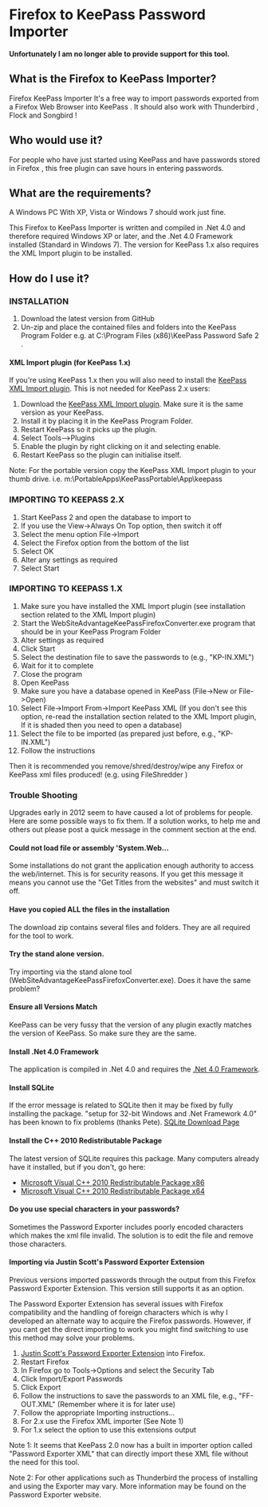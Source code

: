 # Firefox to KeePass Password Importer

**Unfortunately I am no longer able to provide support for this tool.**

## What is the Firefox to KeePass Importer?
Firefox KeePass Importer
It's a free way to import passwords exported from a Firefox Web Browser into KeePass . It should also work with Thunderbird , Flock and Songbird !

## Who would use it?
For people who have just started using KeePass and have passwords stored in Firefox , this free plugin can save hours in entering passwords.

## What are the requirements?
A Windows PC With XP, Vista or Windows 7 should work just fine.

This Firefox to KeePass Importer is written and compiled in .Net 4.0 and therefore required Windows XP or later, and the .Net 4.0 Framework installed (Standard in Windows 7). The version for KeePass 1.x also requires the XML Import plugin to be installed.

## How do I use it?
### INSTALLATION
1. Download the latest version from GitHub
1. Un-zip and place the contained files and folders into the KeePass Program Folder e.g. at C:\Program Files (x86)\KeePass Password Safe 2 .
#### XML Import plugin (for KeePass 1.x)
If you're using KeePass 1.x then you will also need to install the [KeePass XML Import plugin](https://keepass.info/plugins.html#xmlimport). This is not needed for KeePass 2.x users:

1. Download the [KeePass XML Import plugin](https://keepass.info/plugins.html#xmlimport). Make sure it is the same version as your KeePass.
1. Install it by placing it in the KeePass Program Folder.
1. Restart KeePass so it picks up the plugin.
1. Select Tools-->Plugins
1. Enable the plugin by right clicking on it and selecting enable.
1. Restart KeePass so the plugin can initialise itself.

Note: For the portable version copy the KeePass XML Import plugin to your thumb drive. i.e. m:\PortableApps\KeePassPortable\App\keepass

### IMPORTING TO KEEPASS 2.X
1. Start KeePass 2 and open the database to import to
1. If you use the View->Always On Top option, then switch it off
1. Select the menu option File->Import
1. Select the Firefox option from the bottom of the list
1. Select OK
1. Alter any settings as required
1. Select Start

### IMPORTING TO KEEPASS 1.X
1. Make sure you have installed the XML Import plugin (see installation section related to the XML Import plugin)
1. Start the WebSiteAdvantageKeePassFirefoxConverter.exe program that should be in your KeePass Program Folder
1. Alter settings as required
1. Click Start
1. Select the destination file to save the passwords to (e.g., "KP-IN.XML")
1. Wait for it to complete
1. Close the program
1. Open KeePass
1. Make sure you have a database opened in KeePass (File->New or File->Open)
1. Select File->Import From->Import KeePass XML (If you don't see this option, re-read the installation section related to the XML Import plugin, If it is shaded then you need to open a database)
1. Select the file to be imported (as prepared just before, e.g., "KP-IN.XML")
1. Follow the instructions

Then it is recommended you remove/shred/destroy/wipe any Firefox or KeePass xml files produced! (e.g. using FileShredder )

### Trouble Shooting
Upgrades early in 2012 seem to have caused a lot of problems for people. Here are some possible ways to fix them. If a solution works, to help me and others out please post a quick message in the comment section at the end.

#### Could not load file or assembly 'System.Web...
Some installations do not grant the application enough authority to access the web/internet. This is for security reasons. If you get this message it means you cannot use the "Get Titles from the websites" and must switch it off.

#### Have you copied ALL the files in the installation
The download zip contains several files and folders. They are all required for the tool to work.

#### Try the stand alone version.
Try importing via the stand alone tool (WebSiteAdvantageKeePassFirefoxConverter.exe). Does it have the same problem?

#### Ensure all Versions Match
KeePass can be very fussy that the version of any plugin exactly matches the version of KeePass. So make sure they are the same.

#### Install .Net 4.0 Framework
The application is compiled in .Net 4.0 and requires the [.Net 4.0 Framework](https://www.microsoft.com/en-us/download/details.aspx?id=17718).

#### Install SQLite
If the error message is related to SQLite then it may be fixed by fully installing the package. "setup for 32-bit Windows and .Net Framework 4.0" has been known to fix problems (thanks Pete).
[SQLite Download Page](http://system.data.sqlite.org/index.html/doc/trunk/www/downloads.wiki)

#### Install the C++ 2010 Redistributable Package
The latest version of SQLite requires this package. Many computers already have it installed, but if you don't, go here:
* [Microsoft Visual C++ 2010 Redistributable Package x86](https://www.microsoft.com/en-us/download/details.aspx?id=5555)
* [Microsoft Visual C++ 2010 Redistributable Package x64](https://www.microsoft.com/en-us/download/details.aspx?id=14632)

#### Do you use special characters in your passwords?
Sometimes the Password Exporter includes poorly encoded characters which makes the xml file invalid. The solution is to edit the file and remove those characters.

#### Importing via Justin Scott's Password Exporter Extension
Previous versions imported passwords through the output from this Firefox Password Exporter Extension. This version still supports it as an option.

The Password Exporter Extension has several issues with Firefox compatibility and the handling of foreign characters which is why I developed an alternate way to acquire the Firefox passwords. However, if you cant get the direct importing to work you might find switching to use this method may solve your problems.

1. [Justin Scott's Password Exporter Extension](https://addons.mozilla.org/en-US/firefox/addon/password-exporter/) into Firefox.
1. Restart Firefox
1. In Firefox go to Tools->Options and select the Security Tab
1. Click Import/Export Passwords
1. Click Export
1. Follow the instructions to save the passwords to an XML file, e.g., "FF-OUT.XML" (Remember where it is for later use)
1. Follow the appropriate Importing instructions...
1. For 2.x use the Firefox XML importer (See Note 1)
1. For 1.x select the option to use this extensions output

Note 1: It seems that KeePass 2.0 now has a built in importer option called "Password Exporter XML" that can directly import these XML file without the need for this tool.

Note 2: For other applications such as Thunderbird the process of installing and using the Exporter may vary. More information may be found on the Password Exporter website.
